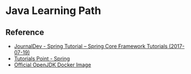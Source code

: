 Java Learning Path
==================

## Reference

* [JournalDev - Spring Tutorial – Spring Core Framework Tutorials (2017-07-19)](https://www.journaldev.com/2888/spring-tutorial-spring-core-tutorial)
* [Tutorials Point - Spring](https://www.tutorialspoint.com/spring/)
* [Official OpenJDK Docker Image](https://hub.docker.com/_/openjdk/)
